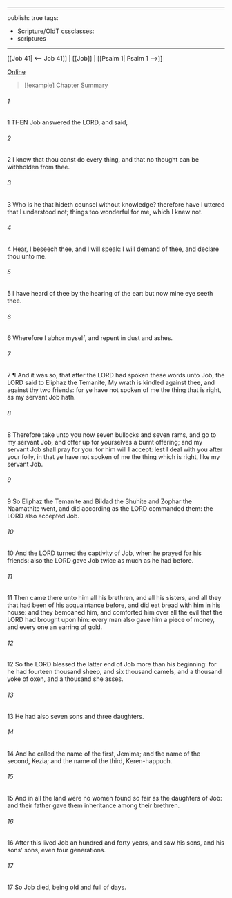 

---
publish: true
tags:
  - Scripture/OldT
cssclasses:
  - scriptures
---
[[Job 41| <-- Job 41]] | [[Job]] | [[Psalm 1| Psalm 1 -->]]

[Online](https://churchofjesuschrist.org/study/scriptures/ot/job/42?lang=eng)

>[!example] Chapter Summary
>
###### 1
1 THEN Job answered the LORD, and said,
###### 2
2 I know that thou canst do every thing, and that no thought can be withholden from thee.
###### 3
3 Who is he that hideth counsel without knowledge?  therefore have I uttered that I understood not; things too wonderful for me, which I knew not.
###### 4
4 Hear, I beseech thee, and I will speak: I will demand of thee, and declare thou unto me.
###### 5
5 I have heard of thee by the hearing of the ear: but now mine eye seeth thee.
###### 6
6 Wherefore I abhor myself, and repent in dust and ashes.
###### 7
7 ¶ And it was so, that after the LORD had spoken these words unto Job, the LORD said to Eliphaz the Temanite, My wrath is kindled against thee, and against thy two friends: for ye have not spoken of me the thing that is right, as my servant Job hath.
###### 8
8 Therefore take unto you now seven bullocks and seven rams, and go to my servant Job, and offer up for yourselves a burnt offering; and my servant Job shall pray for you: for him will I accept: lest I deal with you after your folly, in that ye have not spoken of me the thing which is right, like my servant Job.
###### 9
9 So Eliphaz the Temanite and Bildad the Shuhite and Zophar the Naamathite went, and did according as the LORD commanded them: the LORD also accepted Job.
###### 10
10 And the LORD turned the captivity of Job, when he prayed for his friends: also the LORD gave Job twice as much as he had before.
###### 11
11 Then came there unto him all his brethren, and all his sisters, and all they that had been of his acquaintance before, and did eat bread with him in his house: and they bemoaned him, and comforted him over all the evil that the LORD had brought upon him: every man also gave him a piece of money, and every one an earring of gold.
###### 12
12 So the LORD blessed the latter end of Job more than his beginning: for he had fourteen thousand sheep, and six thousand camels, and a thousand yoke of oxen, and a thousand she asses.
###### 13
13 He had also seven sons and three daughters.
###### 14
14 And he called the name of the first, Jemima; and the name of the second, Kezia; and the name of the third, Keren-happuch.
###### 15
15 And in all the land were no women found so fair as the daughters of Job: and their father gave them inheritance among their brethren.
###### 16
16 After this lived Job an hundred and forty years, and saw his sons, and his sons' sons, even four generations.
###### 17
17 So Job died, being old and full of days.



